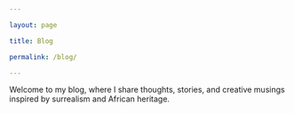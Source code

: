 ```yaml
---

layout: page

title: Blog

permalink: /blog/

---
```


Welcome to my blog, where I share thoughts, stories, and creative musings inspired by surrealism and African heritage.

